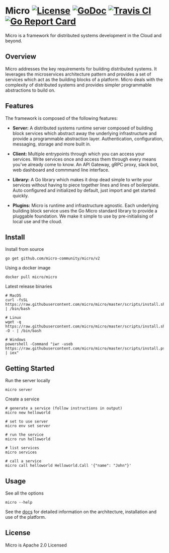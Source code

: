 # Micro [![License](https://img.shields.io/:license-apache-blue.svg)](https://opensource.org/licenses/Apache-2.0) [![GoDoc](https://godoc.org/github.com/micro-community/micro?status.svg)](https://godoc.org/github.com/micro-community/micro) [![Travis CI](https://travis-ci.org/micro/micro.svg?branch=master)](https://travis-ci.org/micro/micro) [![Go Report Card](https://goreportcard.com/badge/micro/micro)](https://goreportcard.com/report/github.com/micro-community/micro)

Micro is a framework for distributed systems development in the Cloud and beyond.

## Overview

Micro addresses the key requirements for building distributed systems. It leverages the microservices
architecture pattern and provides a set of services which act as the building blocks of a platform. Micro deals
with the complexity of distributed systems and provides simpler programmable abstractions to build on.

## Features

The framework is composed of the following features:

- **Server:** A distributed systems runtime server composed of building block services which abstract away the underlying infrastructure 
and provide a programmable abstraction layer. Authentication, configuration, messaging, storage and more built in.

- **Client:** Multiple entrypoints through which you can access your services. Write services once and access them through every means 
you've already come to know. An API Gateway, gRPC proxy, slack bot, web dashboard and commmand line interface.

- **Library:** A Go library which makes it drop dead simple to write your services without having to piece together lines and lines of 
boilerplate. Auto configured and initialized by default, just import and get started quickly.

- **Plugins:** Micro is runtime and infrastructure agnostic. Each underlying building block service uses the Go Micro standard library 
to provide a pluggable foundation. We make it simple to use by pre-initialising of local use and the cloud.

## Install

Install from source

```
go get github.com/micro-community/micro/v2
```

Using a docker image

```
docker pull micro/micro
```

Latest release binaries

```
# MacOS
curl -fsSL https://raw.githubusercontent.com/micro/micro/master/scripts/install.sh | /bin/bash

# Linux
wget -q  https://raw.githubusercontent.com/micro/micro/master/scripts/install.sh -O - | /bin/bash

# Windows
powershell -Command "iwr -useb https://raw.githubusercontent.com/micro/micro/master/scripts/install.ps1 | iex"
```

## Getting Started

Run the server locally

```
micro server
```

Create a service

```
# generate a service (follow instructions in output)
micro new helloworld

# set to use server
micro env set server

# run the service
micro run helloworld

# list services
micro services

# call a service
micro call helloworld Helloworld.Call '{"name": "John"}'
```

## Usage

See all the options

```
micro --help
```

See the [docs](https://github.com/micro/docs) for detailed information on the architecture, installation and use of the platform.

## License

Micro is Apache 2.0 Licensed

